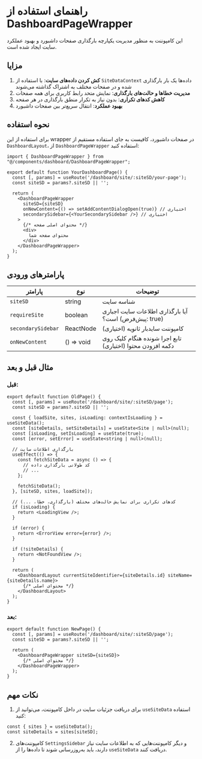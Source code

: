 # راهنمای استفاده از DashboardPageWrapper

این کامپوننت به منظور مدیریت یکپارچه بارگذاری صفحات داشبورد و بهبود عملکرد سایت ایجاد شده است.

## مزایا

1. **کش کردن داده‌های سایت**: با استفاده از `SiteDataContext` داده‌ها یک بار بارگذاری شده و در صفحات مختلف به اشتراک گذاشته می‌شوند
2. **مدیریت خطاها و حالت‌های بارگذاری**: نمایش متحد رابط کاربری برای همه صفحات
3. **کاهش کدهای تکراری**: بدون نیاز به تکرار منطق بارگذاری در هر صفحه
4. **بهبود عملکرد**: انتقال سریع‌تر بین صفحات داشبورد

## نحوه استفاده

برای استفاده از این wrapper در صفحات داشبورد، کافیست به جای استفاده مستقیم از `DashboardLayout`، از `DashboardPageWrapper` استفاده کنید:

```tsx
import { DashboardPageWrapper } from "@/components/dashboard/DashboardPageWrapper";

export default function YourDashboardPage() {
  const [, params] = useRoute('/dashboard/site/:siteSD/your-page');
  const siteSD = params?.siteSD || '';
  
  return (
    <DashboardPageWrapper 
      siteSD={siteSD}
      onNewContent={() => setAddContentDialogOpen(true)} // اختیاری
      secondarySidebar={<YourSecondarySidebar />} // اختیاری
    >
      {/* محتوای اصلی صفحه */}
      <div>
        محتوای صفحه شما
      </div>
    </DashboardPageWrapper>
  );
}
```

## پارامترهای ورودی

| پارامتر | نوع | توضیحات |
|---------|-----|---------|
| `siteSD` | string | شناسه سایت |
| `requireSite` | boolean | آیا بارگذاری اطلاعات سایت اجباری است؟ (پیش‌فرض: true) |
| `secondarySidebar` | ReactNode | کامپوننت سایدبار ثانویه (اختیاری) |
| `onNewContent` | () => void | تابع اجرا شونده هنگام کلیک روی دکمه افزودن محتوا (اختیاری) |

## مثال قبل و بعد

### قبل:

```tsx
export default function OldPage() {
  const [, params] = useRoute('/dashboard/site/:siteSD/page');
  const siteSD = params?.siteSD || '';
  
  const { loadSite, sites, isLoading: contextIsLoading } = useSiteData();
  const [siteDetails, setSiteDetails] = useState<Site | null>(null);
  const [isLoading, setIsLoading] = useState(true);
  const [error, setError] = useState<string | null>(null);

  // بارگذاری اطلاعات سایت
  useEffect(() => {
    const fetchSiteData = async () => {
      // کد طولانی بارگذاری داده
      // ...
    };

    fetchSiteData();
  }, [siteSD, sites, loadSite]);

  // کدهای تکراری برای نمایش حالت‌های مختلف (بارگذاری، خطا، ...)
  if (isLoading) {
    return <LoadingView />;
  }

  if (error) {
    return <ErrorView error={error} />;
  }

  if (!siteDetails) {
    return <NotFoundView />;
  }

  return (
    <DashboardLayout currentSiteIdentifier={siteDetails.id} siteName={siteDetails.name}>
      {/* محتوای اصلی */}
    </DashboardLayout>
  );
}
```

### بعد:

```tsx
export default function NewPage() {
  const [, params] = useRoute('/dashboard/site/:siteSD/page');
  const siteSD = params?.siteSD || '';
  
  return (
    <DashboardPageWrapper siteSD={siteSD}>
      {/* محتوای اصلی */}
    </DashboardPageWrapper>
  );
}
```

## نکات مهم

1. برای دریافت جزئیات سایت در داخل کامپوننت، می‌توانید از `useSiteData` استفاده کنید:
```tsx
const { sites } = useSiteData();
const siteDetails = sites[siteSD];
```

2. کامپوننت‌های `SettingsSidebar` و دیگر کامپوننت‌هایی که به اطلاعات سایت نیاز دارند،
باید به‌روزرسانی شوند تا داده‌ها را از `useSiteData` دریافت کنند. 